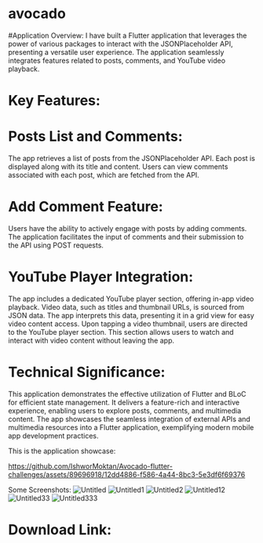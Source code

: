 # avocado
#Application Overview:
I have built a Flutter application that leverages the power of various packages to interact with the JSONPlaceholder API, presenting a versatile user experience. The application seamlessly integrates features related to posts, comments, and YouTube video playback.

# Key Features:

# Posts List and Comments:

The app retrieves a list of posts from the JSONPlaceholder API.
Each post is displayed along with its title and content.
Users can view comments associated with each post, which are fetched from the API.

# Add Comment Feature:

Users have the ability to actively engage with posts by adding comments.
The application facilitates the input of comments and their submission to the API using POST requests.

# YouTube Player Integration:
The app includes a dedicated YouTube player section, offering in-app video playback.
Video data, such as titles and thumbnail URLs, is sourced from JSON data.
The app interprets this data, presenting it in a grid view for easy video content access.
Upon tapping a video thumbnail, users are directed to the YouTube player section.
This section allows users to watch and interact with video content without leaving the app.


# Technical Significance:
This application demonstrates the effective utilization of Flutter and BLoC for efficient state management. It delivers a feature-rich and interactive experience, enabling users to explore posts, comments, and multimedia content. The app showcases the seamless integration of external APIs and multimedia resources into a Flutter application, exemplifying modern mobile app development practices.

This is the application showcase:



https://github.com/IshworMoktan/Avocado-flutter-challenges/assets/89696918/12dd4886-f586-4a44-8bc3-5e3df6f69376





Some Screenshots:
![Untitled](https://github.com/IshworMoktan/Avocado-flutter-challenges/assets/89696918/faeb0590-d4b1-4dc5-980e-20b812ce40ed)
![Untitled1](https://github.com/IshworMoktan/Avocado-flutter-challenges/assets/89696918/16d4e913-efb2-430c-8217-c05c4a30e62e)
![Untitled2](https://github.com/IshworMoktan/Avocado-flutter-challenges/assets/89696918/770dafca-e67e-43dd-8b10-088888b4a193)
![Untitled12](https://github.com/IshworMoktan/Avocado-flutter-challenges/assets/89696918/08ef9fb4-bf3c-43ce-ad2c-662884bf9c0a)
![Untitled33](https://github.com/IshworMoktan/Avocado-flutter-challenges/assets/89696918/4542d7c9-ffa2-4474-b247-629f24fcde2a)
![Untitled333](https://github.com/IshworMoktan/Avocado-flutter-challenges/assets/89696918/fabbd350-f0e3-4a95-88d8-63a199f22bca)

# Download Link: 

